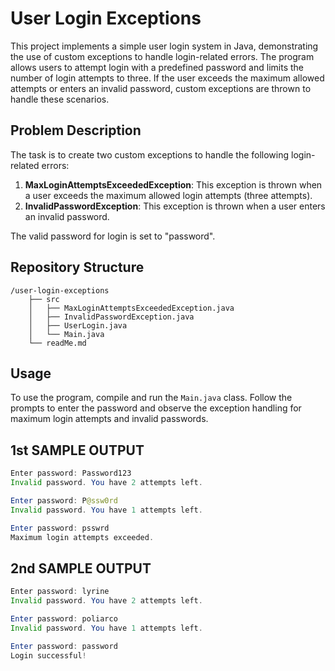 # User Login Exceptions

This project implements a simple user login system in Java, demonstrating the use of custom exceptions to handle login-related errors. The program allows users to attempt login with a predefined password and limits the number of login attempts to three. If the user exceeds the maximum allowed attempts or enters an invalid password, custom exceptions are thrown to handle these scenarios.

## Problem Description

The task is to create two custom exceptions to handle the following login-related errors:

1. **MaxLoginAttemptsExceededException**: This exception is thrown when a user exceeds the maximum allowed login attempts (three attempts).
2. **InvalidPasswordException**: This exception is thrown when a user enters an invalid password.

The valid password for login is set to "password".


## Repository Structure

```
/user-login-exceptions
    ├── src
    │   ├── MaxLoginAttemptsExceededException.java
    │   ├── InvalidPasswordException.java
    │   ├── UserLogin.java
    │   └── Main.java
    └── readMe.md
```

## Usage

To use the program, compile and run the `Main.java` class. Follow the prompts to enter the password and observe the exception handling for maximum login attempts and invalid passwords.

## 1st SAMPLE OUTPUT 
```java
Enter password: Password123
Invalid password. You have 2 attempts left.

Enter password: P@ssw0rd
Invalid password. You have 1 attempts left.

Enter password: psswrd
Maximum login attempts exceeded.
```

## 2nd SAMPLE OUTPUT
```java
Enter password: lyrine 
Invalid password. You have 2 attempts left.

Enter password: poliarco
Invalid password. You have 1 attempts left.

Enter password: password
Login successful!
```
